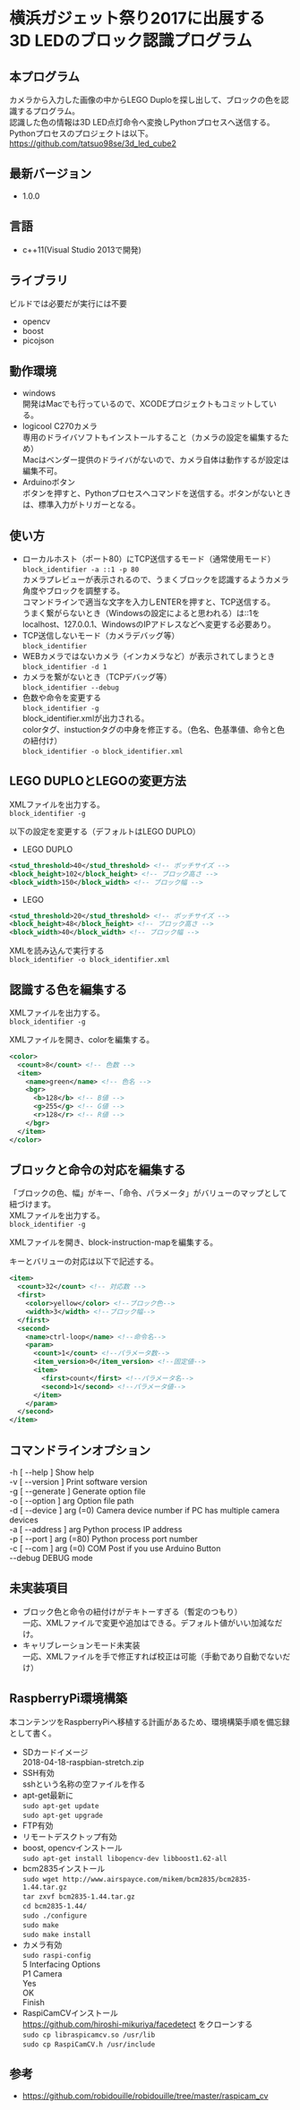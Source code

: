 # 横浜ガジェット祭り2017に出展する<br>3D LEDのブロック認識プログラム


## 本プログラム

カメラから入力した画像の中からLEGO Duploを探し出して、ブロックの色を認識するプログラム。  
認識した色の情報は3D LED点灯命令へ変換しPythonプロセスへ送信する。  
Pythonプロセスのプロジェクトは以下。  
https://github.com/tatsuo98se/3d_led_cube2

## 最新バージョン

- 1.0.0

## 言語

- c++11(Visual Studio 2013で開発)

## ライブラリ

ビルドでは必要だが実行には不要
- opencv
- boost
- picojson

## 動作環境

- windows  
開発はMacでも行っているので、XCODEプロジェクトもコミットしている。
- logicool C270カメラ  
専用のドライバソフトもインストールすること（カメラの設定を編集するため）  
Macはベンダー提供のドライバがないので、カメラ自体は動作するが設定は編集不可。
- Arduinoボタン  
ボタンを押すと、Pythonプロセスへコマンドを送信する。ボタンがないときは、標準入力がトリガーとなる。

## 使い方

- ローカルホスト（ポート80）にTCP送信するモード（通常使用モード）  
`block_identifier -a ::1 -p 80`  
カメラプレビューが表示されるので、うまくブロックを認識するようカメラ角度やブロックを調整する。  
コマンドラインで適当な文字を入力しENTERを押すと、TCP送信する。  
うまく繋がらないとき（Windowsの設定によると思われる）は::1をlocalhost、127.0.0.1、WindowsのIPアドレスなどへ変更する必要あり。
- TCP送信しないモード（カメラデバッグ等）  
`block_identifier`
- WEBカメラではないカメラ（インカメラなど）が表示されてしまうとき  
`block_identifier -d 1`
- カメラを繋がないとき（TCPデバッグ等）  
`block_identifier --debug`
- 色数や命令を変更する  
`block_identifier -g`  
block_identifier.xmlが出力される。  
colorタグ、instuctionタグの中身を修正する。（色名、色基準値、命令と色の紐付け）  
`block_identifier -o block_identifier.xml`

## LEGO DUPLOとLEGOの変更方法

XMLファイルを出力する。  
`block_identifier -g`

以下の設定を変更する（デフォルトはLEGO DUPLO）

* LEGO DUPLO
```xml
<stud_threshold>40</stud_threshold> <!-- ポッチサイズ -->
<block_height>102</block_height> <!-- ブロック高さ -->
<block_width>150</block_width> <!-- ブロック幅 -->
```
* LEGO
```xml
<stud_threshold>20</stud_threshold> <!-- ポッチサイズ -->
<block_height>48</block_height> <!-- ブロック高さ -->
<block_width>40</block_width> <!-- ブロック幅 -->
```

XMLを読み込んで実行する  
`block_identifier -o block_identifier.xml`

## 認識する色を編集する

XMLファイルを出力する。  
`block_identifier -g`

XMLファイルを開き、colorを編集する。  

```xml
<color>
  <count>8</count> <!-- 色数 -->
  <item>
    <name>green</name> <!-- 色名 -->
    <bgr>
      <b>128</b> <!-- B値 -->
      <g>255</g> <!-- G値 -->
      <r>128</r> <!-- R値 -->
    </bgr>
  </item>
</color>
```

## ブロックと命令の対応を編集する

「ブロックの色、幅」がキー、「命令、パラメータ」がバリューのマップとして紐づけます。  
XMLファイルを出力する。  
`block_identifier -g`

XMLファイルを開き、block-instruction-mapを編集する。  

キーとバリューの対応は以下で記述する。  

```xml
<item>
  <count>32</count> <!-- 対応数 -->
  <first>
    <color>yellow</color> <!--ブロック色-->
    <width>3</width> <!--ブロック幅-->
  </first>
  <second>
    <name>ctrl-loop</name> <!--命令名-->
    <param>
      <count>1</count> <!--パラメータ数-->
      <item_version>0</item_version> <!--固定値-->
      <item>
        <first>count</first> <!--パラメータ名-->
        <second>1</second> <!--パラメータ値-->
      </item>
    </param>
  </second>
</item>
```

## コマンドラインオプション

  -h [ --help ]            Show help  
  -v [ --version ]         Print software version  
  -g [ --generate ]        Generate option file  
  -o [ --option ] arg      Option file path  
  -d [ --device ] arg (=0) Camera device number if PC has multiple camera devices  
  -a [ --address ] arg     Python process IP address  
  -p [ --port ] arg (=80)  Python process port number  
  -c [ --com ] arg (=0)    COM Post if you use Arduino Button  
  --debug                  DEBUG mode

## 未実装項目

- ブロック色と命令の紐付けがテキトーすぎる（暫定のつもり）  
一応、XMLファイルで変更や追加はできる。デフォルト値がいい加減なだけ。
- キャリブレーションモード未実装  
一応、XMLファイルを手で修正すれば校正は可能（手動であり自動でないだけ）

## RaspberryPi環境構築

本コンテンツをRaspberryPiへ移植する計画があるため、環境構築手順を備忘録として書く。  

* SDカードイメージ  
2018-04-18-raspbian-stretch.zip
* SSH有効  
sshという名称の空ファイルを作る
* apt-get最新に  
`sudo apt-get update`  
`sudo apt-get upgrade`
* FTP有効
* リモートデスクトップ有効
* boost, opencvインストール  
`sudo apt-get install libopencv-dev libboost1.62-all`
* bcm2835インストール  
`sudo wget http://www.airspayce.com/mikem/bcm2835/bcm2835-1.44.tar.gz`  
`tar zxvf bcm2835-1.44.tar.gz`  
`cd bcm2835-1.44/`  
`sudo ./configure`  
`sudo make`  
`sudo make install`  
* カメラ有効  
`sudo raspi-config`  
5 Interfacing Options  
P1 Camera  
Yes  
OK  
Finish  
* RaspiCamCVインストール  
https://github.com/hiroshi-mikuriya/facedetect をクローンする  
`sudo cp libraspicamcv.so /usr/lib`  
`sudo cp RaspiCamCV.h /usr/include`

## 参考
* https://github.com/robidouille/robidouille/tree/master/raspicam_cv
